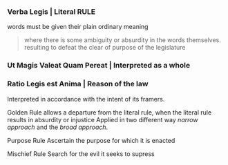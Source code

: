 ### Verba Legis | **Literal RULE** 
words must be given their plain ordinary meaning

> where there is some ambiguity or absurdity in the words themselves.
> resulting to defeat the clear of purpose of the  legislature

### Ut Magis Valeat Quam Pereat | **Interpreted as a whole**

### **Ratio Legis est Anima | **Reason of the law****
Interpreted in accordance with the intent of its framers.

Golden Rule
	allows a departure from the literal rule, when  the literal rule results in absurdity or injustice
	Applied in two different way *narrow approach* and the _broad approach_.
	
Purpose Rule 
	Ascertain the purpose for which it is enacted 
	
Mischief Rule
	Search for the evil it seeks to supress





